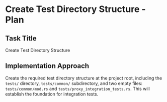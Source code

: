 # Create Test Directory Structure - Plan

## Task Title
Create Test Directory Structure

## Implementation Approach
Create the required test directory structure at the project root, including the `tests/` directory, `tests/common/` subdirectory, and two empty files: `tests/common/mod.rs` and `tests/proxy_integration_tests.rs`. This will establish the foundation for integration tests.